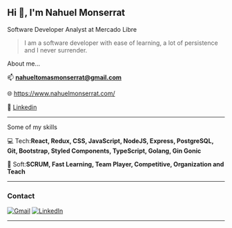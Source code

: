 ## Hi 👋, I'm Nahuel Monserrat
Software Developer Analyst at Mercado Libre

> I am a software developer with ease of learning, a lot of persistence and I never surrender.

About me...

📫 **nahueltomasmonserrat@gmail.com**

🌐 https://www.nahuelmonserrat.com/

👔 <a href="https://www.linkedin.com/in/nahuel-monserrat-b5a1b0199/">Linkedin</a>

---

Some of my skills

💻 Tech:**React, Redux, CSS, JavaScript, NodeJS, Express, PostgreSQL, Git, Bootstrap, Styled Components, TypeScript, Golang, Gin Gonic** 

🤝 Soft:**SCRUM, Fast Learning, Team Player, Competitive, Organization and Teach**

---

<h3 align="left">Contact</h3>

[![Gmail](https://img.shields.io/badge/-GMAIL-D14836?style=for-the-badge&logo=gmail&logoColor=white)](mailto:nahueltomasmonserrat@gmail.com)
[![LinkedIn](https://img.shields.io/badge/-LINKEDIN-0077B5?style=for-the-badge&logo=linkedin&logoColor=white)](https://www.linkedin.com/in/https://www.linkedin.com/in/nahuelmonserrat//)

---


